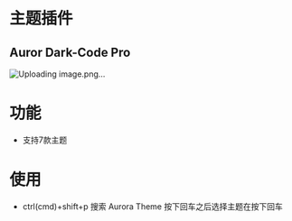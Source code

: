 # 主题插件

## Auror Dark-Code Pro
![Uploading image.png…]()


# 功能
- 支持7款主题

# 使用
-  ctrl(cmd)+shift+p 搜索  Aurora Theme 按下回车之后选择主题在按下回车


